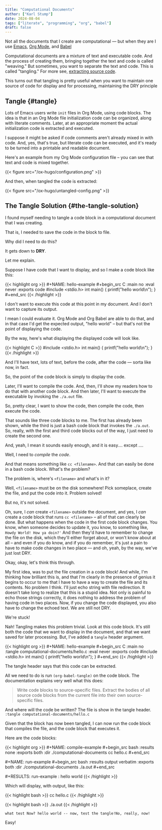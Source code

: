 ```yaml
---
title: "Computational Documents"
author: ["Karl Stump"]
date: 2024-08-04
tags: ["literate", "programming", "org", "babel"]
draft: false
---
```


Not all the documents that I create are computational &#x2014; but when they are I use
[Emacs](https://www.gnu.org/software/emacs/), [Org Mode](https://orgmode.org/), and [Babel](https://orgmode.org/worg/org-contrib/babel/)

Computational documents are a mixture of text and executable code. And the process of creating them,
bringing together the text and code is called "weaving." But sometimes, you want to separate the
text and code. This is called "tangling." For more see, [extracting source code](https://orgmode.org/manual/Extracting-Source-Code.html).

This turns out that tangling is pretty useful when you want to maintain one source of code for
display and for processing, maintaining the DRY principle


## Tangle {#tangle}

Lots of Emacs users write `init` files in Org Mode, using code blocks. The idea is that in an Org Mode
file initialization code can be organized, along with literate comments. Later, at an appropriate
moment the actual initialization code is extracted and executed.

I suppose it might be asked if code comments aren't already mixed in with code. And, yes, that's true,
but literate code can be executed, and it's ready to be turned into a printable and readable document.

Here's an example from my Org Mode configuration file &#x2013; you can see that text and code is mixed
together.

{{< figure src="/ox-hugo/configuration.png" >}}

And then, when tangled the code is extracted:

{{< figure src="/ox-hugo/untangled-config.png" >}}


## The Tangle Solution {#the-tangle-solution}

I found myself needing to tangle a code block in a computational document that I was creating.

That is, I needed to save the code in the block to file.

Why did I need to do this?

It gets down to **DRY**.

Let me explain.

Suppose I have code that I want to display, and so I make a code block like this:

{{< highlight org >}}
#+NAME: hello-example
#+begin_src C   :main no :eval never :exports code
  #include <stdio.h>
  int main() {
    printf("hello world\n");
  }
#+end_src
{{< /highlight >}}

I don't want to execute this code at this point in my document. And I don't want to capture its
output.

I mean I could evaluate it.  Org Mode and Org Babel are able to do that, and in that case I'd get
the expected output, "hello world" &#x2013; but that's not the point of displaying the code.

By the way, here's what displaying the displayed code will look like.

<a id="code-snippet--hello-example"></a>
{{< highlight C >}}
#include <stdio.h>
int main() {
  printf("hello world\n");
}
{{< /highlight >}}

And I'll have text, lots of text, before the code, after the code &#x2014; sorta like now, in fact.

So, the point of the code block is simply to display the code.

Later, I'll want to compile the code. And, then, I'll show my readers how to do that with another
code block. And then later, I'll want to execute the executable by invoking the `./a.out` file.

So, pretty clear, I want to show the code, then compile the code, then execute the code.

That sounds like three code blocks to me. The first has already been shown, while the third is just
a bash code block that invokes the `./a.out`. So, really, with the first and third code blocks out of
the way, I just need to create the second one.

And, yeah, I mean it sounds easily enough, and it is easy&#x2026;. except &#x2026;.

Well, I need to _compile_ the _code_.

And that means something like `cc <filename>`. And that can easily be done in a bash code
block. What's the problem?

The problem is, where's `<filename>` and what's in it?

Well, `<filename>` must be on the disk somewhere! Pick someplace, create the file, and put the code
into it. Problem solved!

But no, it's not solved.

Oh, sure, I _can_ create `<filename>` outside the document, and yes, I _can_ create a
code block that runs `cc <filename>` &#x2013; all of that can clearly be done. But what happens when the
code in the first code block changes. You know, when someone decides to update it, you know, to
something like, `Howdy World! How ya doin?'` And then they'd have to remember to change the file on
the disk, which they'll either forget about, or won't know about at all &#x2013; and even if you do know,
and if you do remember, it's just a pain to have to make code changes in two place &#x2014; and oh, yeah,
by the way, we've just lost DRY.

Okay, okay, let's think this through.

My first idea, was to put the file creation in a code block! And while, I'm thinking how brilliant this is, and that
I'm clearly in the presence of genius it begins to occur to me that I have to have a way to create
the file and its contents. No problem I think. I'll just echo string with file redirection. It
doesn't take long to realize that this is a stupid idea. Not only is painful to echo those strings
correctly, it does nothing to address the problem of having code in two places. Now, if you change
the code displayed, you also have to change the echoed text. We are still not DRY.

We're stuck!

Nah! Tangling makes this problem trivial. Look at this code block. It's still both the code that we
want to display in the document, and that we want saved for later processing. But, I've added a
`tangle` header argument.

{{< highlight org >}}
#+NAME: hello-example
#+begin_src C   :main no :tangle computational-documents/hello.c  :eval never :exports code
  #include <stdio.h>
  int main() {
    printf("hello world\n");
  }
#+end_src
{{< /highlight >}}

The tangle header says that this code can be extracted.

All we need to do is run `(org-babel-tangle)` on the code block. The documentation explains
very well what this does:

> Write code blocks to source-specific files.  Extract the bodies of all source code blocks from the
> current file into their own source-specific files.

And where will the code be written? The file is show in the tangle header. `:tangle computational-documents/hello.c`

Given that the block has now been tangled, I can now run the code block that compiles the file, and the code block that executes it.

Here are the code blocks:

{{< highlight org >}}
#+NAME: compile-example
#+begin_src bash :results none :exports both :dir ./computational-documents
  cc hello.c
#+end_src

#+NAME: run-example
#+begin_src bash :results output verbatim :exports both :dir ./computational-documents
  ./a.out
#+end_src

#+RESULTS: run-example
: hello world
{{< /highlight >}}

Which will display, with output, like this:

<a id="code-snippet--compile-example"></a>
{{< highlight bash >}}
cc hello.c
{{< /highlight >}}

<a id="code-snippet--run-example"></a>
{{< highlight bash >}}
./a.out
{{< /highlight >}}

```text
what test Now? hello world -- now, test the tangle!No, really, now!
```

Easy!
